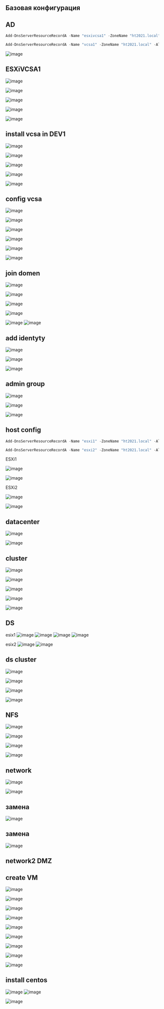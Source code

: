 
## Базовая конфигурация

## AD 
```powershell
Add-DnsServerResourceRecordA -Name "esxivcsa1" -ZoneName "ht2021.local" -AllowUpdateAny -IPv4Address "172.30.0.4" -CreatePtr 

Add-DnsServerResourceRecordA -Name "vcsa1" -ZoneName "ht2021.local" -AllowUpdateAny -IPv4Address "172.30.0.5" -CreatePtr
```
![image](https://user-images.githubusercontent.com/79700810/135412898-0ae8a226-cd6a-4fc0-8d8f-fe5f27c9289f.png)

## ESXiVCSA1

![image](https://user-images.githubusercontent.com/79700810/135403164-84049686-a6a1-422b-9b34-adedb037b642.png)

![image](https://user-images.githubusercontent.com/79700810/135403249-bfc792ef-74dd-4851-9969-245f9c145769.png)

![image](https://user-images.githubusercontent.com/79700810/135403300-f2039560-351d-4ff0-81dd-7fb362ec718c.png)

![image](https://user-images.githubusercontent.com/79700810/135403423-606b27c7-eada-4179-a9e4-fd179dfa0d45.png)

![image](https://user-images.githubusercontent.com/79700810/135403468-cd30c045-466c-4223-a4b4-99e1a95e7c11.png)



## install vcsa in DEV1


![image](https://user-images.githubusercontent.com/79700810/135404545-c901b91b-2212-4a1d-b06c-1fa552eed92b.png)

![image](https://user-images.githubusercontent.com/79700810/135404630-71ce1e7f-df5a-4b08-b459-ac3e1671c45c.png)

![image](https://user-images.githubusercontent.com/79700810/135404686-ae80a019-cd10-4523-a058-8708afbfcf1a.png)

![image](https://user-images.githubusercontent.com/79700810/135404742-d5798125-a7b8-4aeb-b0a6-ffbe87006b07.png)

![image](https://user-images.githubusercontent.com/79700810/135404962-025505a2-88df-4377-9e36-15aab143448d.png)


## config vcsa 

![image](https://user-images.githubusercontent.com/79700810/135412166-16ebc16e-a0b2-4944-ae92-0d307ecd7ae4.png)


![image](https://user-images.githubusercontent.com/79700810/135412101-ca8c0ea6-a94f-4a48-865d-c86c4b16153c.png)


![image](https://user-images.githubusercontent.com/79700810/135412335-a0e1a285-dd9d-4a45-8701-fdc6cb6b78ee.png)

![image](https://user-images.githubusercontent.com/79700810/135414383-b5d1b48c-e824-443a-a498-7fa76ec8b813.png)

![image](https://user-images.githubusercontent.com/79700810/135414539-cc414ffd-62a5-4828-bb27-b842005cd905.png)

![image](https://user-images.githubusercontent.com/79700810/135414591-3fb60e05-bd09-4d39-baee-aa0850dd5932.png)

## join domen
![image](https://user-images.githubusercontent.com/79700810/135414702-873b227e-e2ca-4b7d-8fcf-b91ca597822c.png)

![image](https://user-images.githubusercontent.com/79700810/135414774-9d158875-918c-48e7-a47e-8337ac243c45.png)

![image](https://user-images.githubusercontent.com/79700810/135415042-cd48f4c9-cb0d-4ae7-bc20-6532a7ee8b0c.png)

![image](https://user-images.githubusercontent.com/79700810/135415142-aea9af3f-526c-4056-a70d-e0a14d8ad472.png)

![image](https://user-images.githubusercontent.com/79700810/135416603-83f0247a-5e4d-46aa-9af4-1de417cf4d21.png)
![image](https://user-images.githubusercontent.com/79700810/135416679-df40adf2-090e-4df7-a8a7-c471870b5917.png)

## add identyty 
![image](https://user-images.githubusercontent.com/79700810/135416696-277ff07d-b2c0-4730-aa3a-3a6129630d06.png)

![image](https://user-images.githubusercontent.com/79700810/135416779-513d68ec-e22d-4300-8af4-3c2696ad82a4.png)

![image](https://user-images.githubusercontent.com/79700810/135416873-ee606086-dff7-4f8c-8206-60bf0e18a094.png)


## admin group

![image](https://user-images.githubusercontent.com/79700810/135417144-e1c18168-8163-4639-86b2-541e3f0a3c4d.png)

![image](https://user-images.githubusercontent.com/79700810/135417075-890fb75f-d344-481d-afca-6fcf3e79cf07.png)

![image](https://user-images.githubusercontent.com/79700810/135418208-fa92b8af-7630-4046-9dc0-5e8bb750860f.png)

## host config 

```powershell
Add-DnsServerResourceRecordA -Name "esxi1" -ZoneName "ht2021.local" -AllowUpdateAny -IPv4Address "172.30.0.6" -CreatePtr

Add-DnsServerResourceRecordA -Name "esxi2" -ZoneName "ht2021.local" -AllowUpdateAny -IPv4Address "172.30.0.7" -CreatePtr
```

ESXi1

![image](https://user-images.githubusercontent.com/79700810/135413309-84959e81-8e3e-4c13-87c5-759e8d7e27f6.png)

![image](https://user-images.githubusercontent.com/79700810/135414107-1c936869-0241-49aa-92a2-d34a484e6e48.png)

ESXi2

![image](https://user-images.githubusercontent.com/79700810/135414229-6f95de7c-153e-4053-a1e1-d872b878a2e2.png)

![image](https://user-images.githubusercontent.com/79700810/135414423-8a1ff8fd-413a-47d0-810b-d13a04da93ef.png)


## datacenter

![image](https://user-images.githubusercontent.com/79700810/135418065-f2ed6bb9-b991-4f41-94b5-68ce66819e90.png)

![image](https://user-images.githubusercontent.com/79700810/135418349-564c76b0-86ed-4804-a63d-22687b68f943.png)


## cluster

![image](https://user-images.githubusercontent.com/79700810/135418408-b9fe568f-aca6-4161-8baf-9346e3caba1e.png)

![image](https://user-images.githubusercontent.com/79700810/135418479-ab912d91-6484-4f11-b4f0-5c4c5090a7e5.png)

![image](https://user-images.githubusercontent.com/79700810/135418557-6e576f50-c97d-4296-9a36-abd301c09a82.png)

![image](https://user-images.githubusercontent.com/79700810/135418739-5239bafe-4eac-4a53-9ae6-836423b68696.png)

![image](https://user-images.githubusercontent.com/79700810/135418775-18cd39bd-1aec-4623-a40c-4d120c86c725.png)


## DS 
esix1
![image](https://user-images.githubusercontent.com/79700810/135424654-b13ce591-277f-4497-b5b7-506383f8ff88.png)
![image](https://user-images.githubusercontent.com/79700810/135425020-48bee611-c3f8-4321-9465-6139ddf2f4e1.png)
![image](https://user-images.githubusercontent.com/79700810/135425245-3673b0f8-9517-4d71-83cc-8ba99079b6c8.png)
![image](https://user-images.githubusercontent.com/79700810/135425308-e9f5cae8-5e18-49b9-93a8-b5053a74e116.png)

esix2
![image](https://user-images.githubusercontent.com/79700810/135425552-335f8a01-67db-4db6-b359-26c636d20cf0.png)
![image](https://user-images.githubusercontent.com/79700810/135425598-ca1e9de5-dd03-4599-ac46-70fa1652e556.png)


## ds cluster

![image](https://user-images.githubusercontent.com/79700810/135425651-8e1dff4a-cc65-4058-b78d-bf1a625cff8d.png)

![image](https://user-images.githubusercontent.com/79700810/135424715-476f138e-9981-4ba2-b2af-34326947fe0f.png)

![image](https://user-images.githubusercontent.com/79700810/135424825-963eaff1-0a83-4e81-b5cf-89e3a8f44e6d.png)

![image](https://user-images.githubusercontent.com/79700810/135425750-3da57df5-2b52-485b-8d49-b8414643c284.png)

## NFS

![image](https://user-images.githubusercontent.com/79700810/135426724-0f5afb50-f444-471a-9cfc-ce66c03753f5.png)

![image](https://user-images.githubusercontent.com/79700810/135426758-d968230c-b0c2-47a5-8015-4306c9b6ebf6.png)

![image](https://user-images.githubusercontent.com/79700810/135426842-2ce8ce9a-4fa6-4b8a-ab5c-31efbad3fbac.png)

![image](https://user-images.githubusercontent.com/79700810/135426881-16d8e56c-1687-4f5f-9ece-2e2043dae7de.png)


## network

![image](https://user-images.githubusercontent.com/79700810/135418985-291690d8-417b-47ee-b865-fe2f522f0580.png)

![image](https://user-images.githubusercontent.com/79700810/135419126-ef91ef9f-eaad-47dd-9da7-876b25bf22b1.png)

## замена
![image](https://user-images.githubusercontent.com/79700810/135419255-3f395c59-b38a-42d3-9b2b-55b1ae537412.png)

## замена

![image](https://user-images.githubusercontent.com/79700810/135419385-5fbedbdb-29f9-4181-90dd-f3b6bf355417.png)

## network2 DMZ




## create VM

![image](https://user-images.githubusercontent.com/79700810/135428868-35fe3c27-fffd-4c80-a653-5f694a80be59.png)

![image](https://user-images.githubusercontent.com/79700810/135428905-f1024ced-2c62-4e00-991d-d32c48b23448.png)


![image](https://user-images.githubusercontent.com/79700810/135429197-708494d4-9eaa-4b27-9ef1-003b91b7e327.png)

![image](https://user-images.githubusercontent.com/79700810/135429303-c53136ff-8711-4ca5-a1a5-a20aa454f6a8.png)

![image](https://user-images.githubusercontent.com/79700810/135429405-4c8b6bf4-413b-4b05-9deb-002951323123.png)

![image](https://user-images.githubusercontent.com/79700810/135429593-a1e5b1af-5b34-433d-b81f-51a4acd0a5eb.png)

![image](https://user-images.githubusercontent.com/79700810/135429674-8d36f7ac-ae09-49d3-853d-f10a2c03e7e8.png)

![image](https://user-images.githubusercontent.com/79700810/135429749-d7241b86-ecab-416e-bb98-cc5e96723050.png)

![image](https://user-images.githubusercontent.com/79700810/135429857-abb21abc-ffe9-4728-a70d-fd16969c99d4.png)

## install centos
![image](https://user-images.githubusercontent.com/79700810/135430573-9b52ed0a-d064-465c-a147-5c68a1ac293e.png)
![image](https://user-images.githubusercontent.com/79700810/135430773-d2584e3d-0dbf-49bb-a2ca-5b74504e08fc.png)

![image](https://user-images.githubusercontent.com/79700810/135435183-7fc74a54-e07a-4fae-81aa-6bcbbc727bbd.png)

